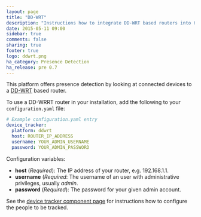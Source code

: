 ```yaml
---
layout: page
title: "DD-WRT"
description: "Instructions how to integrate DD-WRT based routers into Home Assistant."
date: 2015-05-11 09:00
sidebar: true
comments: false
sharing: true
footer: true
logo: ddwrt.png
ha_category: Presence Detection
ha_release: pre 0.7
---
```


This platform offers presence detection by looking at connected devices to a [DD-WRT](http://www.dd-wrt.com/site/index) based router.

To use a DD-WRRT router in your installation, add the following to your `configuration.yaml` file:

```yaml
# Example configuration.yaml entry
device_tracker:
  platform: ddwrt
  host: ROUTER_IP_ADDRESS
  username: YOUR_ADMIN_USERNAME
  password: YOUR_ADMIN_PASSWORD
```

Configuration variables:

- **host** (*Required*): The IP address of your router, e.g. 192.168.1.1.
- **username** (*Required*: The username of an user with administrative privileges, usually *admin*.
- **password** (*Required*): The password for your given admin account.

See the [device tracker component page](/components/device_tracker/) for instructions how to configure the people to be tracked.
